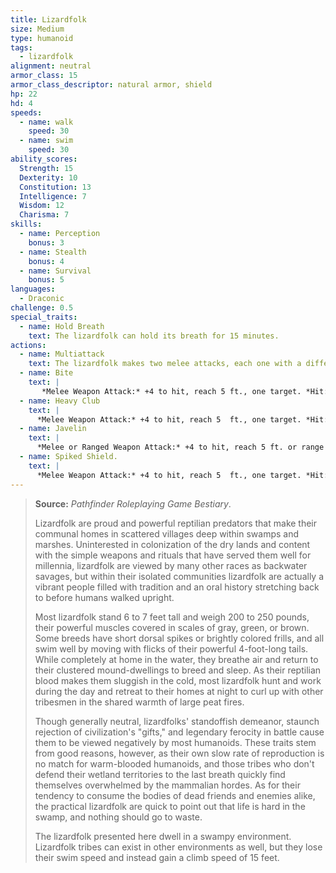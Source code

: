 ```yaml
---
title: Lizardfolk
size: Medium
type: humanoid
tags:
  - lizardfolk
alignment: neutral
armor_class: 15
armor_class_descriptor: natural armor, shield
hp: 22
hd: 4
speeds:
  - name: walk
    speed: 30
  - name: swim
    speed: 30
ability_scores:
  Strength: 15
  Dexterity: 10
  Constitution: 13
  Intelligence: 7
  Wisdom: 12
  Charisma: 7
skills:
  - name: Perception
    bonus: 3
  - name: Stealth
    bonus: 4
  - name: Survival
    bonus: 5
languages:
  - Draconic
challenge: 0.5
special_traits:
  - name: Hold Breath
    text: The lizardfolk can hold its breath for 15 minutes.
actions:
  - name: Multiattack
    text: The lizardfolk makes two melee attacks, each one with a different weapon.
  - name: Bite
    text: |
       *Melee Weapon Attack:* +4 to hit, reach 5 ft., one target. *Hit:* 5 (1d6 + 2) piercing damage.
  - name: Heavy Club
    text: |
      *Melee Weapon Attack:* +4 to hit, reach 5  ft., one target. *Hit:* 5 (1d6 + 2) bludgeoning damage.
  - name: Javelin
    text: |
      *Melee or Ranged Weapon Attack:* +4 to hit, reach 5 ft. or range 30/120 ft., one target. *Hit:* 5 (1d6 +  2) piercing damage.
  - name: Spiked Shield.
    text: |
      *Melee Weapon Attack:* +4 to hit, reach 5  ft., one target. *Hit:* 5 (1d6 + 2) piercing damage.
---
```


> **Source:** *Pathfinder Roleplaying Game Bestiary*.
>
> Lizardfolk are proud and powerful reptilian predators that make their communal homes in scattered villages deep within swamps and marshes. Uninterested in colonization of the dry lands and content with the simple weapons and rituals that have served them well for millennia, lizardfolk are viewed by many other races as backwater savages, but within their isolated communities lizardfolk are actually a vibrant people filled with tradition and an oral history stretching back to before humans walked upright.
>
> Most lizardfolk stand 6 to 7 feet tall and weigh 200 to 250 pounds, their powerful muscles covered in scales of gray, green, or brown. Some breeds have short dorsal spikes or brightly colored frills, and all swim well by moving with flicks of their powerful 4-foot-long tails. While completely at home in the water, they breathe air and return to their clustered mound-dwellings to breed and sleep. As their reptilian blood makes them sluggish in the cold, most lizardfolk hunt and work during the day and retreat to their homes at night to curl up with other tribesmen in the shared warmth of large peat fires.
>
> Though generally neutral, lizardfolks' standoffish demeanor, staunch rejection of civilization's "gifts," and legendary ferocity in battle cause them to be viewed negatively by most humanoids. These traits stem from good reasons, however, as their own slow rate of reproduction is no match for warm-blooded humanoids, and those tribes who don't defend their wetland territories to the last breath quickly find themselves overwhelmed by the mammalian hordes. As for their tendency to consume the bodies of dead friends and enemies alike, the practical lizardfolk are quick to point out that life is hard in the swamp, and nothing should go to waste.
>
> The lizardfolk presented here dwell in a swampy environment. Lizardfolk tribes can exist in other environments as well, but they lose their swim speed and instead gain a climb speed of 15 feet.

